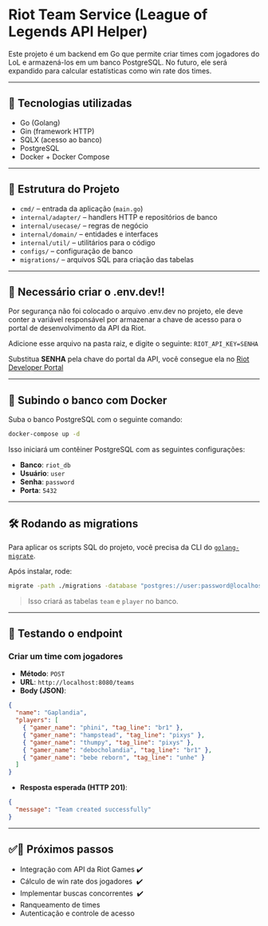 # Riot Team Service (League of Legends API Helper)

Este projeto é um backend em Go que permite criar times com jogadores do LoL e armazená-los em um banco PostgreSQL. No futuro, ele será expandido para calcular estatísticas como win rate dos times.

---

## 🚀 Tecnologias utilizadas

- Go (Golang)
- Gin (framework HTTP)
- SQLX (acesso ao banco)
- PostgreSQL
- Docker + Docker Compose

---

## 📁 Estrutura do Projeto

- `cmd/` – entrada da aplicação (`main.go`)
- `internal/adapter/` – handlers HTTP e repositórios de banco
- `internal/usecase/` – regras de negócio
- `internal/domain/` – entidades e interfaces
- `internal/util/` – utilitários para o código
- `configs/` – configuração de banco
- `migrations/` – arquivos SQL para criação das tabelas

---

## 🔴️ Necessário criar o .env.dev!!

Por segurança não foi colocado o arquivo .env.dev no projeto, ele deve conter a variável
responsável por armazenar a chave de acesso para o portal de desenvolvimento da API da Riot.

Adicione esse arquivo na pasta raiz, e digite o seguinte: `RIOT_API_KEY=SENHA`

Substitua **SENHA** pela chave do portal da API, você consegue ela no [Riot Developer Portal](https://developer.riotgames.com/)

---

## 🐘 Subindo o banco com Docker

Suba o banco PostgreSQL com o seguinte comando:

```bash
docker-compose up -d
```

Isso iniciará um contêiner PostgreSQL com as seguintes configurações:

- **Banco**: `riot_db`
- **Usuário**: `user`
- **Senha**: `password`
- **Porta**: `5432`

---

## 🛠 Rodando as migrations

Para aplicar os scripts SQL do projeto, você precisa da CLI do [`golang-migrate`](https://github.com/golang-migrate/migrate).

Após instalar, rode:

```bash
migrate -path ./migrations -database "postgres://user:password@localhost:5432/riot_db?sslmode=disable" up
```

> Isso criará as tabelas `team` e `player` no banco.

---

## 🧲 Testando o endpoint

### Criar um time com jogadores

- **Método**: `POST`
- **URL**: `http://localhost:8080/teams`
- **Body (JSON)**:

```json
{
  "name": "Gaplandia",
  "players": [
    { "gamer_name": "phini", "tag_line": "br1" },
    { "gamer_name": "hampstead", "tag_line": "pixys" },
    { "gamer_name": "thumpy", "tag_line": "pixys" },
    { "gamer_name": "debocholandia", "tag_line": "br1" },
    { "gamer_name": "bebe reborn", "tag_line": "unhe" }
  ]
}
```

- **Resposta esperada (HTTP 201)**:

```json
{
  "message": "Team created successfully"
}
```

---

## ✅🚀 Próximos passos

- Integração com API da Riot Games ✔️
- Cálculo de win rate dos jogadores ️️ ✔️
- Implementar buscas concorrentes ️️ ✔️
- Ranqueamento de times
- Autenticação e controle de acesso

